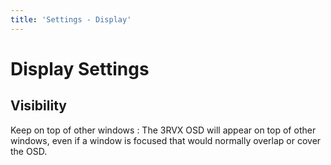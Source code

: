 ```yaml
---
title: 'Settings - Display'
---
```


Display Settings
============


Visibility
------

Keep on top of other windows
: The 3RVX OSD will appear on top of other windows, even if a window is focused that would normally overlap or cover the OSD.

